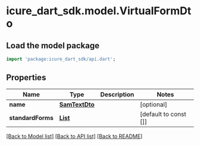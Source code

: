 # icure_dart_sdk.model.VirtualFormDto

## Load the model package
```dart
import 'package:icure_dart_sdk/api.dart';
```

## Properties
Name | Type | Description | Notes
------------ | ------------- | ------------- | -------------
**name** | [**SamTextDto**](SamTextDto.md) |  | [optional] 
**standardForms** | [**List<CodeStubDto>**](CodeStubDto.md) |  | [default to const []]

[[Back to Model list]](../README.md#documentation-for-models) [[Back to API list]](../README.md#documentation-for-api-endpoints) [[Back to README]](../README.md)


